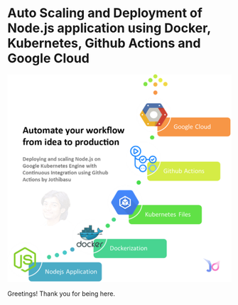 ﻿# Auto Scaling and Deployment of Node.js application using Docker, Kubernetes, Github Actions and Google Cloud
![Deployment by Jothibasu](https://github.com/Jothibasuofficial/deploy-to-gke-demo/blob/master/deployment_by_jothibasu.png)

Greetings!
Thank you for being here.
